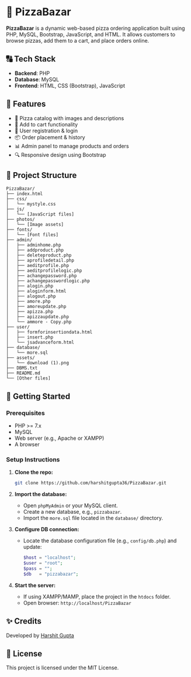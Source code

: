 # 🍕 PizzaBazar

**PizzaBazar** is a dynamic web-based pizza ordering application built using PHP, MySQL, Bootstrap, JavaScript, and HTML. It allows customers to browse pizzas, add them to a cart, and place orders online.

## 🔠 Tech Stack

* **Backend**: PHP
* **Database**: MySQL
* **Frontend**: HTML, CSS (Bootstrap), JavaScript

## 📸 Features

* 🍕 Pizza catalog with images and descriptions
* 🛒 Add to cart functionality
* 👤 User registration & login
* 📦 Order placement & history
* 📊 Admin panel to manage products and orders
* 🔍 Responsive design using Bootstrap

## 📁 Project Structure

```
PizzaBazar/
├── index.html
├── css/
│   └── mystyle.css
├── js/
│   └── [JavaScript files]
├── photos/
│   └── [Image assets]
├── fonts/
│   └── [Font files]
├── admin/
│   ├── adminhome.php
│   ├── addproduct.php
│   ├── deleteproduct.php
│   ├── aprofiledetail.php
│   ├── aeditprofile.php
│   ├── aeditprofilelogic.php
│   ├── achangepassword.php
│   ├── achangepasswordlogic.php
│   ├── alogin.php
│   ├── aloginform.html
│   ├── alogout.php
│   ├── amore.php
│   ├── amoreupdate.php
│   ├── apizza.php
│   ├── apizzaupdate.php
│   └── ammore - Copy.php
├── user/
│   ├── formforinsertiondata.html
│   ├── insert.php
│   └── jsadvanceform.html
├── database/
│   └── more.sql
├── assets/
│   └── download (1).png
├── DBMS.txt
├── README.md
└── [Other files]
```

## 🚀 Getting Started

### Prerequisites

* PHP >= 7.x
* MySQL
* Web server (e.g., Apache or XAMPP)
* A browser

### Setup Instructions

1. **Clone the repo:**

   ```bash
   git clone https://github.com/harshitgupta36/PizzaBazar.git
   ```

2. **Import the database:**

   * Open `phpMyAdmin` or your MySQL client.
   * Create a new database, e.g., `pizzabazar`.
   * Import the `more.sql` file located in the `database/` directory.

3. **Configure DB connection:**

   * Locate the database configuration file (e.g., `config/db.php`) and update:

     ```php
     $host = "localhost";
     $user = "root";
     $pass = "";
     $db   = "pizzabazar";
     ```

4. **Start the server:**

   * If using XAMPP/MAMP, place the project in the `htdocs` folder.
   * Open browser: `http://localhost/PizzaBazar`

## ✨ Credits

Developed by [Harshit Gupta](https://github.com/harshitgupta36)

## 📄 License

This project is licensed under the MIT License.
